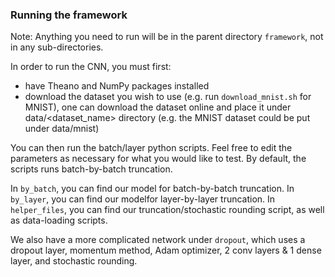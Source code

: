 ### Running the framework

Note: Anything you need to run will be in the parent directory `framework`,
not in any sub-directories.

In order to run the CNN, you must first:
* have Theano and NumPy packages installed
* download the dataset you wish to use (e.g. run `download_mnist.sh` for MNIST), 
one can download the dataset online and place it under data/<dataset_name> 
directory (e.g. the MNIST dataset could be put under data/mnist)

You can then run the batch/layer python scripts. Feel free to edit the
parameters as necessary for what you would like to test. By default, the scripts 
runs batch-by-batch truncation.  

In `by_batch`, you can find our model for batch-by-batch truncation.
In `by_layer`, you can find our modelfor layer-by-layer truncation.
In `helper_files`, you can find our truncation/stochastic rounding script,
as well as data-loading scripts.

We also have a more complicated network under `dropout`, which uses a dropout
layer, momentum method, Adam optimizer, 2 conv layers & 1 dense layer, and
stochastic rounding.
